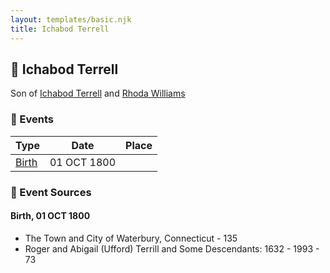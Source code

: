```yaml
---
layout: templates/basic.njk
title: Ichabod Terrell
---
```

## 🔵 Ichabod Terrell

Son of [Ichabod Terrell](/people/6/66420816) and [Rhoda Williams](/people/2/220352)

### 📆 Events

Type | Date | Place
------ | ------ | ------
[Birth](#event-event-2) | 01 OCT 1800 |

### 📰 Event Sources

#### <a id="event-event-2"></a> Birth, 01 OCT 1800
* The Town and City of Waterbury, Connecticut  - 135
* Roger and Abigail (Ufford) Terrill and Some Descendants: 1632 - 1993  - 73